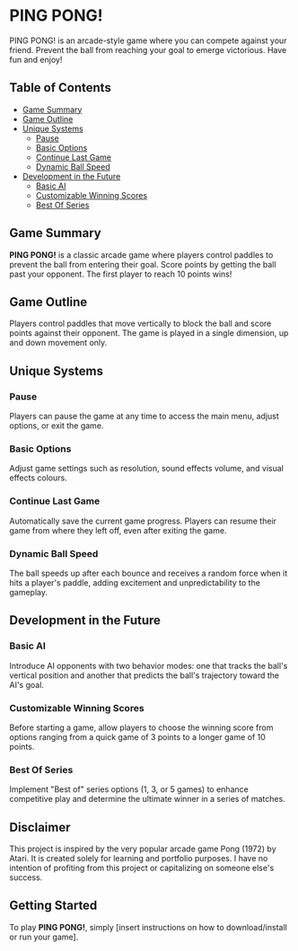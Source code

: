 # PING PONG!

PING PONG! is an arcade-style game where you can compete against your friend. Prevent the ball from reaching your goal to emerge victorious. Have fun and enjoy!

## Table of Contents

- [Game Summary](#game-summary)
- [Game Outline](#game-outline)
- [Unique Systems](#unique-systems)
  - [Pause](#pause)
  - [Basic Options](#basic-options)
  - [Continue Last Game](#continue-last-game)
  - [Dynamic Ball Speed](#dynamic-ball-speed)
- [Development in the Future](#development-in-the-future)
  - [Basic AI](#basic-ai)
  - [Customizable Winning Scores](#customizable-winning-scores)
  - [Best Of Series](#best-of-series)

## Game Summary

**PING PONG!** is a classic arcade game where players control paddles to prevent the ball from entering their goal. Score points by getting the ball past your opponent. The first player to reach 10 points wins!

## Game Outline

Players control paddles that move vertically to block the ball and score points against their opponent. The game is played in a single dimension, up and down movement only.

## Unique Systems

### Pause

Players can pause the game at any time to access the main menu, adjust options, or exit the game.

### Basic Options

Adjust game settings such as resolution, sound effects volume, and visual effects colours.

### Continue Last Game

Automatically save the current game progress. Players can resume their game from where they left off, even after exiting the game.

### Dynamic Ball Speed

The ball speeds up after each bounce and receives a random force when it hits a player's paddle, adding excitement and unpredictability to the gameplay.

## Development in the Future

### Basic AI

Introduce AI opponents with two behavior modes: one that tracks the ball's vertical position and another that predicts the ball's trajectory toward the AI's goal.

### Customizable Winning Scores

Before starting a game, allow players to choose the winning score from options ranging from a quick game of 3 points to a longer game of 10 points.

### Best Of Series

Implement "Best of" series options (1, 3, or 5 games) to enhance competitive play and determine the ultimate winner in a series of matches.

## Disclaimer

This project is inspired by the very popular arcade game Pong (1972) by Atari. It is created solely for learning and portfolio purposes. I have no intention of profiting from this project or capitalizing on someone else's success.

## Getting Started

To play **PING PONG!**, simply [insert instructions on how to download/install or run your game].
